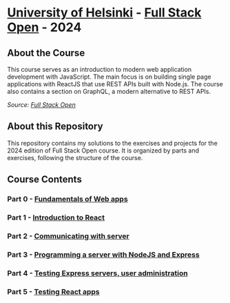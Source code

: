 # [University of Helsinki](https://www.helsinki.fi/en) - [Full Stack Open](https://fullstackopen.com/en) - 2024

## About the Course

This course serves as an introduction to modern web application development with JavaScript. The main focus is on building single page applications with ReactJS that use REST APIs built with Node.js. The course also contains a section on GraphQL, a modern alternative to REST APIs.

_Source: [Full Stack Open](https://fullstackopen.com/en/about)_

## About this Repository

This repository contains my solutions to the exercises and projects for the 2024 edition of Full Stack Open course. It is organized by parts and exercises, following the structure of the course.

## Course Contents

### Part 0 - [Fundamentals of Web apps](part0/)

### Part 1 - [Introduction to React](part1/)

### Part 2 - [Communicating with server](part2/)

### Part 3 - [Programming a server with NodeJS and Express](part3/)

### Part 4 - [Testing Express servers, user administration](part4/)

### Part 5 - [Testing React apps](part5/)
